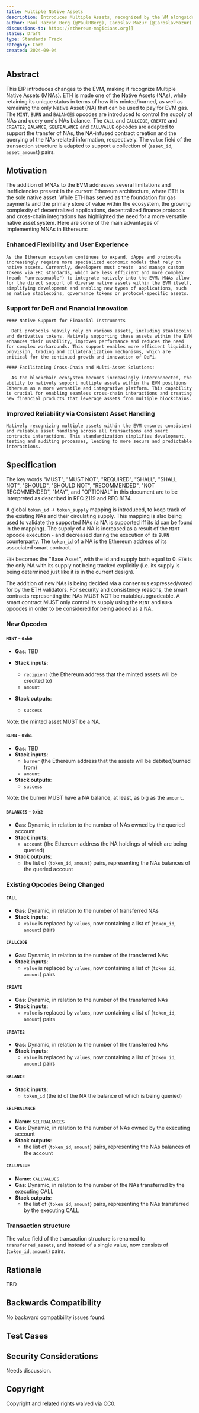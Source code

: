 ```yaml
---
title: Multiple Native Assets
description: Introduces Multiple Assets, recognized by the VM alongside ETH
author: Paul Razvan Berg (@PaulRBerg), Iaroslav Mazur (@IaroslavMazur)
discussions-to: https://ethereum-magicians.org[]
status: Draft
type: Standards Track
category: Core
created: 2024-09-04
---
```


## Abstract

This EIP introduces changes to the EVM, making it recognize Multiple Native Assets (MNAs). ETH is made one of the Native Assets (NAs), while retaining its unique status in terms of how it is minted/burned, as well as remaining the only Native Asset (NA) that can be used to pay for EVM gas. 
The `MINT`, `BURN` and `BALANCES` opcodes are introduced to control the supply of NAs and query one's NAs balance. The `CALL` and `CALLCODE`, `CREATE` and `CREATE2`, `BALANCE`, `SELFBALANCE` and `CALLVALUE` opcodes are adapted to support the transfer of NAs, the NA-infused contract creation and the querying of the NAs-related information, respectively.
The `value` field of the transaction structure is adapted to support a collection of (`asset_id`, `asset_amount`) pairs.

## Motivation

The addition of MNAs to the EVM addresses several limitations and inefficiencies present in the current Ethereum architecture, where ETH is the sole native asset. While ETH has served as the foundation for gas payments and the primary store of value within the ecosystem, the growing complexity of decentralized applications, decentralized finance protocols and cross-chain integrations has highlighted the need for a more versatile native asset system. Here are some of the main advantages of implementing MNAs in Ethereum:

  ### Enhanced Flexibility and User Experience

    As the Ethereum ecosystem continues to expand, dApps and protocols increasingly require more specialized economic models that rely on native assets. Currently, developers must create  and manage custom tokens via ERC standards, which are less efficient and more complex (read: "unreasonable") to integrate natively into the EVM. MNAs allow for the direct support of diverse native assets within the EVM itself, simplifying development and enabling new types of applications, such as native stablecoins, governance tokens or protocol-specific assets.

  ### Support for DeFi and Financial Innovation

    #### Native Support for Financial Instruments

      DeFi protocols heavily rely on various assets, including stablecoins and derivative tokens. Natively supporting these assets within the EVM enhances their usability, improves performance and reduces the need for complex workarounds. This support enables more efficient liquidity provision, trading and collateralization mechanisms, which are critical for the continued growth and innovation of DeFi.

    #### Facilitating Cross-Chain and Multi-Asset Solutions:

      As the blockchain ecosystem becomes increasingly interconnected, the ability to natively support multiple assets within the EVM positions Ethereum as a more versatile and integrative platform. This capability is crucial for enabling seamless cross-chain interactions and creating new financial products that leverage assets from multiple blockchains.

  ### Improved Reliability via Consistent Asset Handling

    Natively recognizing multiple assets within the EVM ensures consistent and reliable asset handling across all transactions and smart contracts interactions. This standardization simplifies development, testing and auditing processes, leading to more secure and predictable interactions.

## Specification

The key words "MUST", "MUST NOT", "REQUIRED", "SHALL", "SHALL NOT", "SHOULD", "SHOULD NOT", "RECOMMENDED", "NOT RECOMMENDED", "MAY", and "OPTIONAL" in this document are to be interpreted as described in RFC 2119 and RFC 8174.

A global `token_id` -> `token_supply` mapping is introduced, to keep track of the existing NAs and their circulating supply. This mapping is also being used to validate the supported NAs (a NA is supported iff its id can be found in the mapping). The supply of a NA is increased as a result of the `MINT` opcode execution - and decreased during the execution of its `BURN` counterparty. The `token_id` of a NA is the Ethereum address of its associated smart contract.

`ETH` becomes the "Base Asset", with the id and supply both equal to 0. `ETH` is the only NA with its supply not being tracked explicitly (i.e. its supply is being determined just like it is in the current design).

The addition of new NAs is being decided via a consensus expressed/voted for by the ETH validators. For security and consistency reasons, the smart contracts representing the NAs MUST NOT be mutable/upgradeable. A smart contract MUST only control its supply using the `MINT` and `BURN` opcodes in order to be considered for being added as a NA.

### New Opcodes

#### `MINT` - `0xb0`
- **Gas**: TBD

- **Stack inputs**:
  - `recipient` (the Ethereum address that the minted assets will be credited to)
  - `amount`

- **Stack outputs**:
  - `success`

Note: the minted asset MUST be a NA.

#### `BURN` - `0xb1`
- **Gas**: TBD
- **Stack inputs**:
  - `burner` (the Ethereum address that the assets will be debited/burned from)
  - `amount`
- **Stack outputs**:
  - `success`

Note: the burner MUST have a NA balance, at least, as big as the `amount`.

#### `BALANCES` - `0xb2`
- **Gas**: Dynamic, in relation to the number of NAs owned by the queried account
- **Stack inputs**:
  - `account` (the Ethereum address the NA holdings of which are being queried)
- **Stack outputs**:
  - the list of (`token_id`, `amount`) pairs, representing the NAs balances of the queried account

### Existing Opcodes Being Changed

#### `CALL`
- **Gas**: Dynamic, in relation to the number of transferred NAs
- **Stack inputs**:
  - `value` is replaced by `values`, now containing a list of (`token_id`, `amount`) pairs

#### `CALLCODE`
- **Gas**: Dynamic, in relation to the number of the transferred NAs
- **Stack inputs**:
  - `value` is replaced by `values`, now containing a list of (`token_id`, `amount`) pairs

#### `CREATE`
- **Gas**: Dynamic, in relation to the number of the transferred NAs
- **Stack inputs**:
  - `value` is replaced by `values`, now containing a list of (`token_id`, `amount`) pairs

#### `CREATE2`
- **Gas**: Dynamic, in relation to the number of the transferred NAs
- **Stack inputs**:
  - `value` is replaced by `values`, now containing a list of (`token_id`, `amount`) pairs

#### `BALANCE`
- **Stack inputs**:
  - `token_id` (the id of the NA the balance of which is being queried)

#### `SELFBALANCE`
- **Name**: `SELFBALANCES`
- **Gas**: Dynamic, in relation to the number of NAs owned by the executing account
- **Stack outputs**:
  - the list of (`token_id`, `amount`) pairs, representing the NAs balances of the account

#### `CALLVALUE`
- **Name**: `CALLVALUES`
- **Gas**: Dynamic, in relation to the number of the NAs transferred by the executing CALL
- **Stack outputs**:
  - the list of (`token_id`, `amount`) pairs, representing the NAs transferred by the executing CALL

### Transaction structure
The `value` field of the transaction structure is renamed to `transferred_assets`, and instead of a single value, now consists of (`token_id`, `amount`) pairs.


## Rationale

<!--
  The rationale fleshes out the specification by describing what motivated the design and why particular design decisions were made. It should describe alternate designs that were considered and related work, e.g. how the feature is supported in other languages.

  The current placeholder is acceptable for a draft.

  TODO: Remove this comment before submitting
-->

TBD

## Backwards Compatibility

<!--

  This section is optional.

  All EIPs that introduce backwards incompatibilities must include a section describing these incompatibilities and their severity. The EIP must explain how the author proposes to deal with these incompatibilities. EIP submissions without a sufficient backwards compatibility treatise may be rejected outright.

  The current placeholder is acceptable for a draft.

  TODO: Remove this comment before submitting
-->

No backward compatibility issues found.

## Test Cases

<!--
  This section is optional for non-Core EIPs.

  The Test Cases section should include expected input/output pairs, but may include a succinct set of executable tests. It should not include project build files. No new requirements may be introduced here (meaning an implementation following only the Specification section should pass all tests here.)
  If the test suite is too large to reasonably be included inline, then consider adding it as one or more files in `../assets/eip-####/`. External links will not be allowed

  TODO: Remove this comment before submitting
-->

## Security Considerations

<!--
  All EIPs must contain a section that discusses the security implications/considerations relevant to the proposed change. Include information that might be important for security discussions, surfaces risks and can be used throughout the life cycle of the proposal. For example, include security-relevant design decisions, concerns, important discussions, implementation-specific guidance and pitfalls, an outline of threats and risks and how they are being addressed. EIP submissions missing the "Security Considerations" section will be rejected. An EIP cannot proceed to status "Final" without a Security Considerations discussion deemed sufficient by the reviewers.

  The current placeholder is acceptable for a draft.

  TODO: Remove this comment before submitting
-->

Needs discussion.

## Copyright

Copyright and related rights waived via [CC0](../LICENSE.md).
